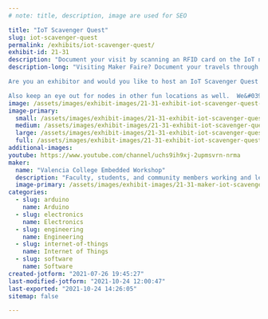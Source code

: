 ```yaml
---
# note: title, description, image are used for SEO

title: "IoT Scavenger Quest"
slug: iot-scavenger-quest
permalink: /exhibits/iot-scavenger-quest/
exhibit-id: 21-31
description: "Document your visit by scanning an RFID card on the IoT nodes. Win swag and get a certificate map."
description-long: "Visiting Maker Faire? Document your travels through Maker Faire by scanning your RFID card on the IoT node at each participating exhibit. Track your progress and compete to visit more exhibits than your friends in a set period of time. Win swag and get a certificate mapping your participation

Are you an exhibitor and would you like to host an IoT Scavenger Quest Station? As an exhibitor all you have to do to host a station is agree is to let us put the station somewhere in your booth accessible to the public  

Also keep an eye out for nodes in other fun locations as well.  We&#039;re hoping that the Scavenger Quest will encourage folks to roam more widely around Maker Faire, and bring them into contact with more exhibitors. "
image: /assets/images/exhibit-images/21-31-exhibit-iot-scavenger-quest-new-makerfaire-box-large.jpg
image-primary: 
  small: /assets/images/exhibit-images/21-31-exhibit-iot-scavenger-quest-new-makerfaire-box-small.jpg
  medium: /assets/images/exhibit-images/21-31-exhibit-iot-scavenger-quest-new-makerfaire-box-medium.jpg
  large: /assets/images/exhibit-images/21-31-exhibit-iot-scavenger-quest-new-makerfaire-box-large.jpg
  full: /assets/images/exhibit-images/21-31-exhibit-iot-scavenger-quest-new-makerfaire-box-full.jpg
additional-images: 
youtube: https://www.youtube.com/channel/uchs9ih9xj-2upmsvrn-nrma
maker: 
  name: "Valencia College Embedded Workshop"
  description: "Faculty, students, and community members working and learning together about electronics, software and IoT/embedded microprocessor systems and applications."
  image-primary: /assets/images/exhibit-images/21-31-maker-iot-scavenger-quest-vc-primary-web-medium.jpg
categories: 
  - slug: arduino
    name: Arduino
  - slug: electronics
    name: Electronics
  - slug: engineering
    name: Engineering
  - slug: internet-of-things
    name: Internet of Things
  - slug: software
    name: Software
created-jotform: "2021-07-26 19:45:27"
last-modified-jotform: "2021-10-24 12:00:47"
last-exported: "2021-10-24 14:26:05"
sitemap: false

---
```

